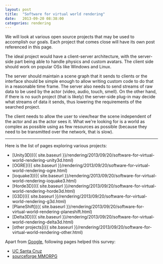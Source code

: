 ```yaml
---
layout: post
title:  "Software for virtual world rendering"
date:   2013-09-20 08:38:00
categories: rendering
---
```


We will look at various open source projects that
may be used to accomplish our goals. Each project 
that comes close will have its own post referenced 
in this page.

The ideal project would have a client-server architecture,
with the server-side part being able to handle physics
and custom avatars. The client side should work
on popular OSs like Windows and Linux.

The server should maintain a scene graph that it sends to
clients or the interface should be simple enough to allow
writing custom code to do that in a reasonable time frame.
The server also needs to send streams of raw data
to be used by the actor (video, audio, touch, smell).
On the other hand, if there is no such project 
(that is likely) the server-side plug-in may decide what 
streams of data it sends, thus lowering the requirements of
the searched project.

The client needs to allow the user to view/hear the scene 
independent of the actor and as the actor sees it. What we're looking
for is a world as complex as possible using as few resources
as possible (because they need to be transmitted over the network, that
is slow).

-------------------------------------------------------------

Here is the list of pages exploring various projects:

* [Unity3D]({{ site.baseurl }}/rendering/2013/09/20/software-for-virtual-world-rendering-unity3d.html)
* [OGRE]({{ site.baseurl }}/rendering/2013/09/20/software-for-virtual-world-rendering-ogre.html)
* [ioquake3]({{ site.baseurl }}/rendering/2013/09/20/software-for-virtual-world-rendering-ioquake3.html)
* [Horde3D]({{ site.baseurl }}/rendering/2013/09/20/software-for-virtual-world-rendering-horde3d.html)
* [G3D]({{ site.baseurl }}/rendering/2013/09/20/software-for-virtual-world-rendering-g3d.html)
* [PlaneShift]({{ site.baseurl }}/rendering/2013/09/20/software-for-virtual-world-rendering-planeshift.html)
* [Delta3D]({{ site.baseurl }}/rendering/2013/09/20/software-for-virtual-world-rendering-delta3d.html)
* [other projects]({{ site.baseurl }}/rendering/2013/09/20/software-for-virtual-world-rendering-other.html)

Apart from [Google](https://www.google.ro), following pages helped 
this survey:

* [UC Santa Cruz](http://courses.soe.ucsc.edu/courses/cmps164/Spring12/01/pages/enginelist)
* [sourceforge MMORPG](http://sourceforge.net/directory/games/mmorpg/)

